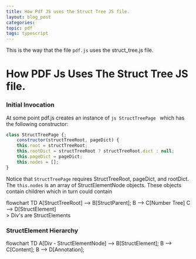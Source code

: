 ```yaml
---
title: How Pdf JS uses the Struct Tree JS file.
layout: blog_post
categories:
topic: pdf
tags: typescript
---
```


This is the way that the file `pdf.js` uses the struct_tree.js file.

# How PDF Js Uses The Struct Tree JS file.

### Initial Invocation

At some point pdf.js creates an instance of `js StructTreePage ` which has the following constructor:

```javascript
class StructTreePage {;
	constructor(structTreeRoot, pageDict) {
	this.root = structTreeRoot;
	this.rootDict = structTreeRoot ? structTreeRoot.dict : null;
	this.pageDict = pageDict;
	this.nodes = [];
}

```

Notice that `StructTreePage` requires StructTreeRoot, pageDict, and rootDict. The `this.nodes` is an array of StructElementNode objects. These objects contain children which in turn could contain 

<div class="mermaid">
flowchart TD  
A[StructTreeRoot] --> B[StructParent];  
B --> C[Number Tree]
C --> D[StructElement]

</div>
> Div's are StructElements

### StructElement Hierarchy

<div class="mermaid">
flowchart TD  
A[Div - StructElementNode] --> B[StructElement];  
B --> C[Content];
B --> D[Annotation];

</div>
